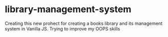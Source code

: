 # library-management-system
Creating this new prohect for creating a books library and its management system in Vanilla JS. Trying to improve my OOPS skills
